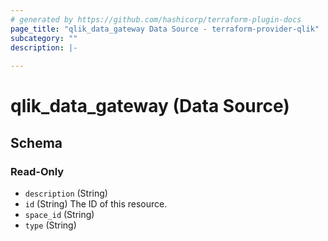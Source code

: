 ```yaml
---
# generated by https://github.com/hashicorp/terraform-plugin-docs
page_title: "qlik_data_gateway Data Source - terraform-provider-qlik"
subcategory: ""
description: |-
  
---
```


# qlik_data_gateway (Data Source)





<!-- schema generated by tfplugindocs -->
## Schema

### Read-Only

- `description` (String)
- `id` (String) The ID of this resource.
- `space_id` (String)
- `type` (String)
